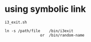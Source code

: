 # using symbolic link
```
i3_exit.sh

ln -s /path/file    /bin/i3exit
                or  /bin/random-name
```